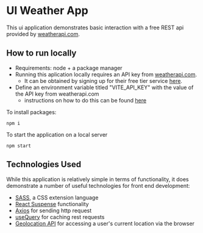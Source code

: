 # UI Weather App

This ui application demonstrates basic interaction with a free REST api provided by [weatherapi.com](https://www.weatherapi.com/).

## How to run locally

- Requirements: node + a package manager
- Running this aplication locally requires an API key from [weatherapi.com](https://www.weatherapi.com/).
  - It can be obtained by signing up for their free tier service [here](https://www.weatherapi.com/signup.aspx).
- Define an environment variable titled "VITE_API_KEY" with the value of the API key from weatherapi.com
  - instructions on how to do this can be found [here](https://vitejs.dev/guide/env-and-mode.html#env-files)

To install packages:

```
npm i
```

To start the application on a local server

```
npm start
```

## Technologies Used

While this application is relatively simple in terms of functionality, it does demonstrate a number of useful technologies for front end development:

- [SASS](https://sass-lang.com/), a CSS extension language
- [React Suspense](https://react.dev/reference/react/Suspense) functionality
- [Axios](https://axios-http.com/docs/intro) for sending http request
- [useQuery](https://tanstack.com/query/v4/docs/react/overview) for caching rest requests
- [Geolocation API](https://www.freecodecamp.org/news/how-to-get-user-location-with-javascript-geolocation-api/#:~:text=The%20JavaScript%20Geolocation%20API%20provides,permission%20to%20locate%20the%20device.) for accessing a user's current location via the browser
